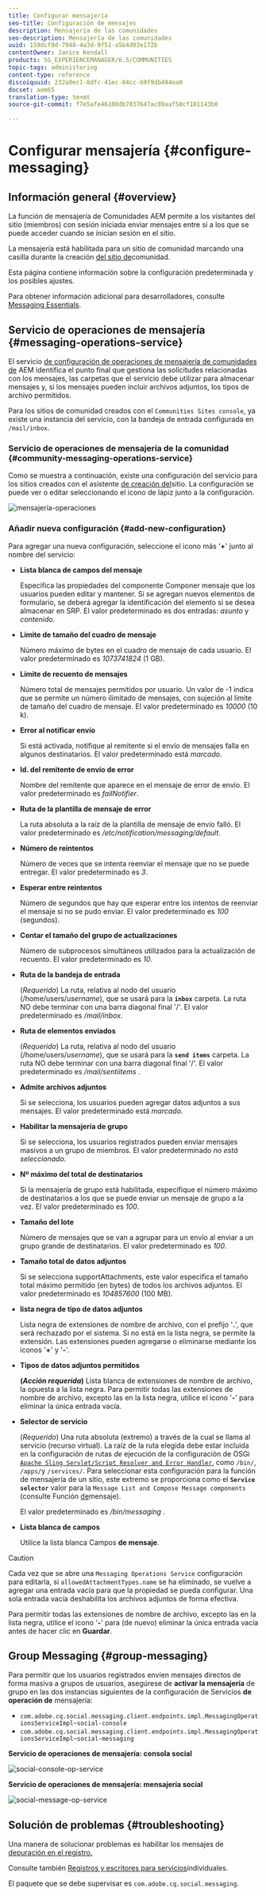 ```yaml
---
title: Configurar mensajería
seo-title: Configuración de mensajes
description: Mensajería de las comunidades
seo-description: Mensajería de las comunidades
uuid: 159dcf9d-7948-4a3d-9f51-a5b4d03e172b
contentOwner: Janice Kendall
products: SG_EXPERIENCEMANAGER/6.5/COMMUNITIES
topic-tags: administering
content-type: reference
discoiquuid: 232a0ec1-8dfc-41ec-84cc-69f9db494ea0
docset: aem65
translation-type: tm+mt
source-git-commit: f7e5afe46100db7837647ac89aaf58cf101143b0

---
```



# Configurar mensajería {#configure-messaging}

## Información general {#overview}

La función de mensajería de Comunidades AEM permite a los visitantes del sitio (miembros) con sesión iniciada enviar mensajes entre sí a los que se puede acceder cuando se inician sesión en el sitio.

La mensajería está habilitada para un sitio de comunidad marcando una casilla durante la creación [del sitio de](/help/communities/sites-console.md)comunidad.

Esta página contiene información sobre la configuración predeterminada y los posibles ajustes.

Para obtener información adicional para desarrolladores, consulte [Messaging Essentials](/help/communities/essentials-messaging.md).

## Servicio de operaciones de mensajería {#messaging-operations-service}

El servicio [de configuración de operaciones de mensajería de comunidades de](https://localhost:4502/system/console/configMgr/com.adobe.cq.social.messaging.client.endpoints.impl.MessagingOperationsServiceImpl) AEM identifica el punto final que gestiona las solicitudes relacionadas con los mensajes, las carpetas que el servicio debe utilizar para almacenar mensajes y, si los mensajes pueden incluir archivos adjuntos, los tipos de archivo permitidos.

Para los sitios de comunidad creados con el `Communities Sites console`, ya existe una instancia del servicio, con la bandeja de entrada configurada en `/mail/inbox`.

### Servicio de operaciones de mensajería de la comunidad {#community-messaging-operations-service}

Como se muestra a continuación, existe una configuración del servicio para los sitios creados con el asistente [de creación del](/help/communities/sites-console.md)sitio. La configuración se puede ver o editar seleccionando el icono de lápiz junto a la configuración.

![mensajería-operaciones](assets/messaging-operations.png)

### Añadir nueva configuración {#add-new-configuration}

Para agregar una nueva configuración, seleccione el icono más &#39;**+**&#39; junto al nombre del servicio:

* **Lista blanca de campos del mensaje**

   Especifica las propiedades del componente Componer mensaje que los usuarios pueden editar y mantener. Si se agregan nuevos elementos de formulario, se deberá agregar la identificación del elemento si se desea almacenar en SRP. El valor predeterminado es dos entradas: *asunto* y *contenido*.

* **Límite de tamaño del cuadro de mensaje**

   Número máximo de bytes en el cuadro de mensaje de cada usuario. El valor predeterminado es *1073741824* (1 GB).

* **Límite de recuento de mensajes**

   Número total de mensajes permitidos por usuario. Un valor de -1 indica que se permite un número ilimitado de mensajes, con sujeción al límite de tamaño del cuadro de mensaje. El valor predeterminado es *10000* (10 k).

* **Error al notificar envío**

   Si está activada, notifique al remitente si el envío de mensajes falla en algunos destinatarios. El valor predeterminado está *marcado*.

* **Id. del remitente de envío de error**

   Nombre del remitente que aparece en el mensaje de error de envío. El valor predeterminado es *failNotifier*.

* **Ruta de la plantilla de mensaje de error**

   La ruta absoluta a la raíz de la plantilla de mensaje de envío falló. El valor predeterminado es */etc/notification/messaging/default*.

* **Número de reintentos**

   Número de veces que se intenta reenviar el mensaje que no se puede entregar. El valor predeterminado es *3*.

* **Esperar entre reintentos**

   Número de segundos que hay que esperar entre los intentos de reenviar el mensaje si no se pudo enviar. El valor predeterminado es *100* (segundos).

* **Contar el tamaño del grupo de actualizaciones**

   Número de subprocesos simultáneos utilizados para la actualización de recuento. El valor predeterminado es *10*.

* **Ruta de la bandeja de entrada**

   (*Requerido*) La ruta, relativa al nodo del usuario (/home/users/*username*), que se usará para la **`inbox`** carpeta. La ruta NO debe terminar con una barra diagonal final &#39;/&#39;. El valor predeterminado es */mail/inbox*.

* **Ruta de elementos enviados**

   (*Requerido*) La ruta, relativa al nodo del usuario (/home/users/*username*), que se usará para la **`send items`** carpeta. La ruta NO debe terminar con una barra diagonal final &#39;/&#39;. El valor predeterminado es */mail/sentiitems* .

* **Admite archivos adjuntos**

   Si se selecciona, los usuarios pueden agregar datos adjuntos a sus mensajes. El valor predeterminado está *marcado*.

* **Habilitar la mensajería de grupo**

   Si se selecciona, los usuarios registrados pueden enviar mensajes masivos a un grupo de miembros. El valor predeterminado *no está seleccionado*.

* **Nº máximo del total de destinatarios**

   Si la mensajería de grupo está habilitada, especifique el número máximo de destinatarios a los que se puede enviar un mensaje de grupo a la vez. El valor predeterminado es *100*.

* **Tamaño del lote**

   Número de mensajes que se van a agrupar para un envío al enviar a un grupo grande de destinatarios. El valor predeterminado es *100*.

* **Tamaño total de datos adjuntos**

   Si se selecciona supportAttachments, este valor especifica el tamaño total máximo permitido (en bytes) de todos los archivos adjuntos. El valor predeterminado es *104857600* (100 MB).

* **lista negra de tipo de datos adjuntos**

   Lista negra de extensiones de nombre de archivo, con el prefijo &#39;**.**&#39;, que será rechazado por el sistema. Si no está en la lista negra, se permite la extensión. Las extensiones pueden agregarse o eliminarse mediante los iconos &#39;**+**&#39; y &#39;**-**&#39;.

* **Tipos de datos adjuntos permitidos**

   **(*Acción requerida*)** Lista blanca de extensiones de nombre de archivo, la opuesta a la lista negra. Para permitir todas las extensiones de nombre de archivo, excepto las en la lista negra, utilice el icono &#39;**-**&#39; para eliminar la única entrada vacía.

* **Selector de servicio**

   (*Requerido*) Una ruta absoluta (extremo) a través de la cual se llama al servicio (recurso virtual). La raíz de la ruta elegida debe estar incluida en la configuración de rutas *de* ejecución de la configuración de OSGi [`Apache Sling Servlet/Script Resolver and Error Handler`](https://localhost:4502/system/console/configMgr/org.apache.sling.servlets.resolver.SlingServletResolver), como `/bin/`, `/apps/`y `/services/`. Para seleccionar esta configuración para la función de mensajería de un sitio, este extremo se proporciona como el **`Service selector`** valor para la `Message List and Compose Message components` (consulte Función [de](/help/communities/configure-messaging.md)mensaje).

   El valor predeterminado es */bin/messaging* .

* **Lista blanca de campos**

   Utilice la lista blanca Campos **de mensaje**.

>[!CAUTION]
>
>Cada vez que se abre una `Messaging Operations Service` configuración para editarla, si `allowedAttachmentTypes.name` se ha eliminado, se vuelve a agregar una entrada vacía para que la propiedad se pueda configurar. Una sola entrada vacía deshabilita los archivos adjuntos de forma efectiva.
>
>Para permitir todas las extensiones de nombre de archivo, excepto las en la lista negra, utilice el icono &#39;**-**&#39; para (de nuevo) eliminar la única entrada vacía antes de hacer clic en **Guardar**.


## Group Messaging {#group-messaging}

Para permitir que los usuarios registrados envíen mensajes directos de forma masiva a grupos de usuarios, asegúrese de **activar la mensajería** de grupo en las dos instancias siguientes de la configuración de Servicios **de operación de** mensajería:

* `com.adobe.cq.social.messaging.client.endpoints.impl.MessagingOperationsServiceImpl~social-console`
* `com.adobe.cq.social.messaging.client.endpoints.impl.MessagingOperationsServiceImpl~social-messaging`

**Servicio de operaciones de mensajería: consola social**

![social-console-op-service](assets/social-console-op-service.png)

**Servicio de operaciones de mensajería: mensajería social**

![social-message-op-service](assets/social-message-op-service.png)

## Solución de problemas {#troubleshooting}

Una manera de solucionar problemas es habilitar los mensajes de [depuración en el registro.](/help/sites-administering/troubleshooting.md)

Consulte también [Registros y escritores para servicios](/help/sites-deploying/configure-logging.md#loggers-and-writers-for-individual-services)individuales.

El paquete que se debe supervisar es `com.adobe.cq.social.messaging`.
